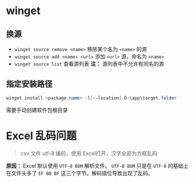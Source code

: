 # winget
## 换源
- `winget source remove <name>` 移除某个名为 `<name>` 的源
- `winget source add <name> <url>` 添加 `<url>` 源，命名为 `<name>`
- `winget source list` 查看源列表
**注：** 源列表中不允许有同名的源

## 指定安装路径
``` powershell
winget install <package.name> -l[--location] D:\app\target.folder
```
需要手动创建软件包根目录

# Excel 乱码问题
> csv 文件 utf-8 编码，使用 Excel打开，汉字全部为方框乱码

**原因：** Excel 默认使用 `UTF-8 BOM` 解析文件。 `UTF-8 BOM` 只是在 `UTF-8` 的基础上在文件头多了  `EF BB BF` 这三个字节。解码错位导致出现了乱码。